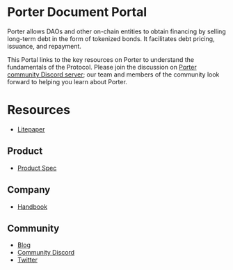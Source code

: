 # Porter Document Portal

Porter allows DAOs and other on-chain entities to obtain financing by selling long-term debt in the form of tokenized bonds. It facilitates debt pricing, issuance, and repayment.

This Portal links to the key resources on Porter to understand the fundamentals of the Protocol. Please join the discussion on [Porter community Discord server](http://discord.gg/9hJKzXPjHm); our team and members of the community look forward to helping you learn about Porter.&#x20;


# Resources

* [Litepaper](litepaper.md)

## Product

* [Product Spec](https://docs.porter.finance/product)

## Company

* [Handbook](https://docs.porter.finance/handbook/)

## Community

* [Blog](https://blog.porter.finance)
* [Community Discord](https://discord.com/invite/9hJKzXPjHm)
* [Twitter](https://twitter.com/porterfinance\_)
